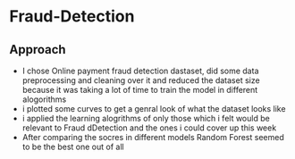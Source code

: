 # Fraud-Detection
## Approach
- I chose Online payment fraud detection dastaset, did some data preprocessing and cleaning over it and reduced the dataset size because it was taking a lot of time to train the model in different alogorithms
- i plotted some curves to get a genral look of what the dataset looks like
- i applied the learning alogrithms of only those which i felt would be relevant to Fraud dDetection and the ones i could cover up this week
- After comparing the socres in different models Random Forest seemed to be the best one out of all
